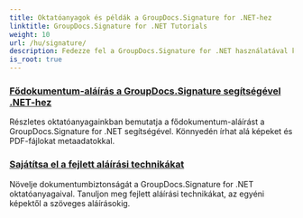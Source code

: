 ```yaml
---
title: Oktatóanyagok és példák a GroupDocs.Signature for .NET-hez
linktitle: GroupDocs.Signature for .NET Tutorials
weight: 10
url: /hu/signature/
description: Fedezze fel a GroupDocs.Signature for .NET használatával kapcsolatos átfogó oktatóanyagokat. Ismerje meg a digitális aláírások megvalósítását, a munkafolyamatok testreszabását és a dokumentumok biztonságának fokozását világos, lépésről lépésre bemutatott útmutatók segítségével.
is_root: true
---
```

### [Fődokumentum-aláírás a GroupDocs.Signature segítségével .NET-hez](./master-document-signing/)
Részletes oktatóanyagainkban bemutatja a fődokumentum-aláírást a GroupDocs.Signature for .NET segítségével. Könnyedén írhat alá képeket és PDF-fájlokat metaadatokkal.
### [Sajátítsa el a fejlett aláírási technikákat](./master-advanced-sign-techniques/)
Növelje dokumentumbiztonságát a GroupDocs.Signature for .NET oktatóanyagaival. Tanuljon meg fejlett aláírási technikákat, az egyéni képektől a szöveges aláírásokig.